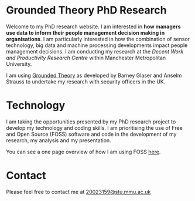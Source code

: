# Grounded Theory PhD Research

Welcome to my PhD research website. I am interested in **how managers use data to inform their people management decision making in organisations**. I am particularly interested in how the combination of sensor technology, big data and machine processing developments impact people management decisions. I am conducting my research at the *Decent Work and Productivity Research Centre* within Manchester Metropolitan University.

I am using [Grounded Theory](http://www.groundedtheory.com/) as developed by Barney Glaser and Anselm Strauss to undertake my research with security officers in the UK. 

# Technology

I am taking the opportunities presented by my PhD research project to develop my technology and coding skills. I am prioritising the use of Free and Open Source (FOSS) software and code in the development of my research, my analysis and my presentation.

You can see a one page overview of how I am using FOSS [here](my_academic_workflow.pdf).

# Contact

Please feel free to contact me at [20023159@stu.mmu.ac.uk](mailto:20023159@stu.mmu.ac.uk)

